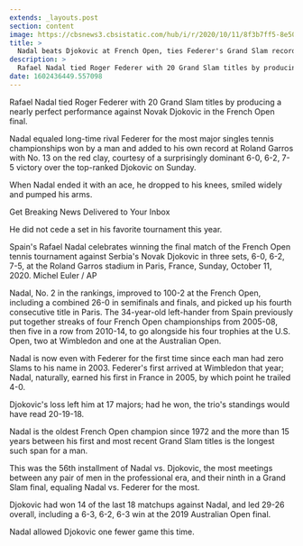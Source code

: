 ```yaml
--- 
extends: _layouts.post 
section: content 
image: https://cbsnews3.cbsistatic.com/hub/i/r/2020/10/11/8f3b7ff5-8e50-421b-9a8c-22019e33b402/thumbnail/1200x630/121b10695e0de799b6195b2e3f68d66f/ap-20285576422471.jpg 
title: > 
  Nadal beats Djokovic at French Open, ties Federer's Grand Slam record 
description: > 
  Rafael Nadal tied Roger Federer with 20 Grand Slam titles by producing a nearly perfect performance against Novak Djokovic in the French Open final.2 in the rankings, improved to 100-2 at the French Open, including a combined 26-0 in semifinals and finals, and picked up his fourth consecutive title in Paris.Nadal is the oldest French Open champion since 1972 and the more than 15 years between his first and most recent Grand Slam titles is the longest such span for a man.This was the 56th installment of Nadal vs. Djokovic, the most meetings between any pair of men in the professional era, and their ninth in a Grand Slam final, equaling Nadal vs. Federer for the most.Djokovic had won 14 of the last 18 matchups against Nadal, and led 29-26 overall, including a 6-3, 6-2, 6-3 win at the 2019 Australian Open final. 
date: 1602436449.557098 
--- 
```

Rafael Nadal tied Roger Federer with 20 Grand Slam titles by producing a nearly perfect performance against Novak Djokovic in the French Open final.

Nadal equaled long-time rival Federer for the most major singles tennis championships won by a man and added to his own record at Roland Garros with No. 13 on the red clay, courtesy of a surprisingly dominant 6-0, 6-2, 7-5 victory over the top-ranked Djokovic on Sunday.

When Nadal ended it with an ace, he dropped to his knees, smiled widely and pumped his arms.

Get Breaking News Delivered to Your Inbox

He did not cede a set in his favorite tournament this year.

Spain's Rafael Nadal celebrates winning the final match of the French Open tennis tournament against Serbia's Novak Djokovic in three sets, 6-0, 6-2, 7-5, at the Roland Garros stadium in Paris, France, Sunday, October 11, 2020. Michel Euler / AP

Nadal, No. 2 in the rankings, improved to 100-2 at the French Open, including a combined 26-0 in semifinals and finals, and picked up his fourth consecutive title in Paris. The 34-year-old left-hander from Spain previously put together streaks of four French Open championships from 2005-08, then five in a row from 2010-14, to go alongside his four trophies at the U.S. Open, two at Wimbledon and one at the Australian Open.

Nadal is now even with Federer for the first time since each man had zero Slams to his name in 2003. Federer's first arrived at Wimbledon that year; Nadal, naturally, earned his first in France in 2005, by which point he trailed 4-0.

Djokovic's loss left him at 17 majors; had he won, the trio's standings would have read 20-19-18.

Nadal is the oldest French Open champion since 1972 and the more than 15 years between his first and most recent Grand Slam titles is the longest such span for a man.

This was the 56th installment of Nadal vs. Djokovic, the most meetings between any pair of men in the professional era, and their ninth in a Grand Slam final, equaling Nadal vs. Federer for the most.

Djokovic had won 14 of the last 18 matchups against Nadal, and led 29-26 overall, including a 6-3, 6-2, 6-3 win at the 2019 Australian Open final.

Nadal allowed Djokovic one fewer game this time.